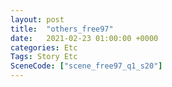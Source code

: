 ```yaml
---
layout: post
title:  "others_free97"
date:   2021-02-23 01:00:00 +0000
categories: Etc
Tags: Story Etc
SceneCode: ["scene_free97_q1_s20"]
---
```

